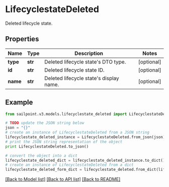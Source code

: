 # LifecyclestateDeleted

Deleted lifecycle state.

## Properties

Name | Type | Description | Notes
------------ | ------------- | ------------- | -------------
**type** | **str** | Deleted lifecycle state&#39;s DTO type. | [optional] 
**id** | **str** | Deleted lifecycle state ID. | [optional] 
**name** | **str** | Deleted lifecycle state&#39;s display name. | [optional] 

## Example

```python
from sailpoint.v3.models.lifecyclestate_deleted import LifecyclestateDeleted

# TODO update the JSON string below
json = "{}"
# create an instance of LifecyclestateDeleted from a JSON string
lifecyclestate_deleted_instance = LifecyclestateDeleted.from_json(json)
# print the JSON string representation of the object
print LifecyclestateDeleted.to_json()

# convert the object into a dict
lifecyclestate_deleted_dict = lifecyclestate_deleted_instance.to_dict()
# create an instance of LifecyclestateDeleted from a dict
lifecyclestate_deleted_form_dict = lifecyclestate_deleted.from_dict(lifecyclestate_deleted_dict)
```
[[Back to Model list]](../README.md#documentation-for-models) [[Back to API list]](../README.md#documentation-for-api-endpoints) [[Back to README]](../README.md)


